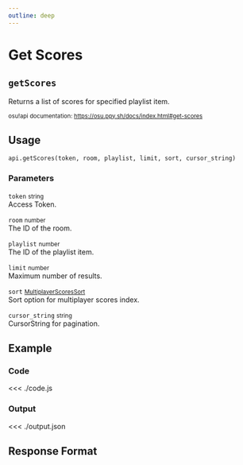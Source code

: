 ```yaml
---
outline: deep
---
```


# Get Scores <Badge type="info" text="GET"/> <Badge type="warning" text="LAZER" />

## `getScores`

Returns a list of scores for specified playlist item.

<small>osu!api documentation: https://osu.ppy.sh/docs/index.html#get-scores</small>

## Usage

`api.getScores(token, room, playlist, limit, sort, cursor_string)`

### Parameters

`token` <small>string</small><br>
Access Token.

`room` <small>number</small><br>
The ID of the room.

`playlist` <small>number</small><br>
The ID of the playlist item.

`limit` <small>number</small> <Badge type="tip" text="optional" /><br>
Maximum number of results.

`sort` <small>[MultiplayerScoresSort](../../types/multiplayer-scores-sort)</small> <Badge type="tip" text="optional" /><br>
Sort option for multiplayer scores index.

`cursor_string` <small>string</small> <Badge type="tip" text="optional" /><br>
CursorString for pagination.

## Example

### Code
<<< ./code.js

### Output
<<< ./output.json

## Response Format

<!--@include: ./response.md-->